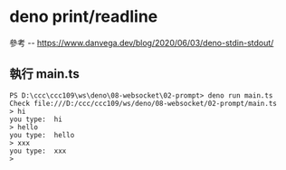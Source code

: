 # deno print/readline

參考 -- https://www.danvega.dev/blog/2020/06/03/deno-stdin-stdout/

## 執行 main.ts

```
PS D:\ccc\ccc109\ws\deno\08-websocket\02-prompt> deno run main.ts  
Check file:///D:/ccc/ccc109/ws/deno/08-websocket/02-prompt/main.ts
> hi
you type:  hi
> hello
you type:  hello
> xxx
you type:  xxx
>
```
